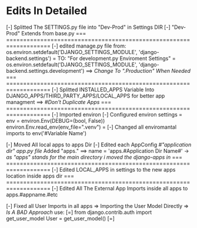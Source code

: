 # Edits In Detailed
[-] Splitted The SETTINGS.py file into "Dev-Prod" in Settings DIR
    [-] "Dev-Prod" Extends from base.py
    === ===================================================================
    [-] edited manage.py file from:
    os.environ.setdefault('DJANGO_SETTINGS_MODULE', 'django-backend.settings')
    =
    TO: "For development.py Enviroment Settings"
    =
    os.environ.setdefault('DJANGO_SETTINGS_MODULE', 'django-backend.settings.development') ==> *Change To ".Production" When Needed*
    === ===================================================================
    [-] Splitted INSTALLED_APPS Variable Into DJANGO_APPS/THIRD_PARTY_APPS/LOCAL_APPS for better app managment ==> *#Don't Duplicate Apps*
    === ===================================================================
    [-] Imported environ
        [-] Configured environ settings
        =
        env = environ.Env(DEBUG=(bool, False))
        environ.Env.read_env(env_file=".venv")
        =
        [-] Changed all enviromantal imports to env('#Variable Name')


[-] Moved All local apps to apps Dir
    [-] Edited each AppConfig *#"application dir" app.py file*
     Added "apps." ==> name = 'apps.#Application Dir Name#'
    -> *as "apps" stands for the main directory i moved the django-apps in*
    === ===================================================================
    [-] Edited LOCAL_APPS in settings to the new apps location inside apps dir
    === ===================================================================
    [-] Edited All The External App Imports inside all apps to apps.#appname.#etc


[-] Fixed all User Imports in all apps => Importing the User Model Directly
        => *Is A BAD Approach* 
    use:
    [=]
    from django.contrib.auth import get_user_model
    User = get_user_model()
    [=]
